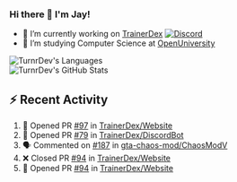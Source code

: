 ### Hi there 👋 I'm Jay!

- 🔭 I’m currently working on [TrainerDex](https://www.github.com/TrainerDex) [![Discord](https://discordapp.com/api/v6/guilds/364313717720219651/widget.png?style=shield)](http://discord.trainerdex.co.uk/)
- 🤔 I’m studying Computer Science at [OpenUniversity](http://www.open.ac.uk/courses/computing-it/degrees/bsc-computing-it-software-q62-soft)

![TurnrDev's Languages](https://github-readme-stats.vercel.app/api/top-langs/?username=TurnrDev&layout=compact&hide_border=true&title_color=1fa6aa&text_color=233247)
<br>
![TurnrDev's GitHub Stats](https://github-readme-stats.vercel.app/api?username=TurnrDev&show_icons=true&hide_border=true&count_private=true&include_all_commits=true&icon_color=1fa6aa&title_color=1fa6aa&text_color=233247)
<br>

## :zap: Recent Activity

<!--START_SECTION:activity-->
1. 💪 Opened PR [#97](https://github.com/TrainerDex/Website/pull/97) in [TrainerDex/Website](https://github.com/TrainerDex/Website)
2. 💪 Opened PR [#79](https://github.com/TrainerDex/DiscordBot/pull/79) in [TrainerDex/DiscordBot](https://github.com/TrainerDex/DiscordBot)
3. 🗣 Commented on [#187](https://github.com/gta-chaos-mod/ChaosModV/issues/187) in [gta-chaos-mod/ChaosModV](https://github.com/gta-chaos-mod/ChaosModV)
4. ❌ Closed PR [#94](https://github.com/TrainerDex/Website/pull/94) in [TrainerDex/Website](https://github.com/TrainerDex/Website)
5. 💪 Opened PR [#94](https://github.com/TrainerDex/Website/pull/94) in [TrainerDex/Website](https://github.com/TrainerDex/Website)
<!--END_SECTION:activity-->
